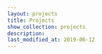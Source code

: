 ```yaml
---
layout: projects
title: Projects
show_collection: projects
description:
last_modified_at: 2019-06-12
---
```

